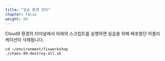 ```yaml
---
title: "실습 환경 정리"
chapter: false
weight: 90
---
```


Cloud9 환경의 터미널에서 아래의 스크립트를 실행하면 실습을 위해 배포했던 어플리케이션이 삭제됩니다.

```
cd ~/environment/fisworkshop
./chaos-99-destroy-all.sh
```